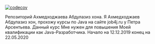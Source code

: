 [![codecov](https://codecov.io/gh/aakhmedkhodzhaev/job4j/branch/master/graph/badge.svg)](https://codecov.io/gh/aakhmedkhodzhaev/job4j)

Репозиторий Ахмедходжаева Абдулазиз хона.
Я Ахмедходжаев Абдулазиз хон, прохожу курсы по Java на сайте job4j.ru у Петра Арсентьева. Данный курс Мне нужен для повышения Моей квалификации как Java-Разработчика.
Начало на 12.12.2019 конец на 22.05.2020